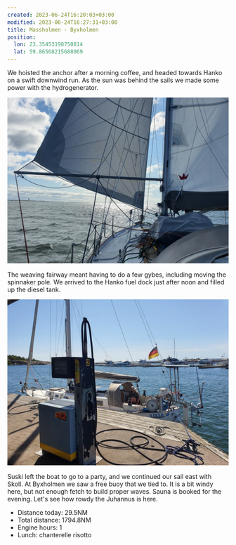 ```yaml
---
created: 2023-06-24T16:20:03+03:00
modified: 2023-06-24T16:27:31+03:00
title: Massholmen - Byxholmen
position:
  lon: 23.35453198750814
  lat: 59.86568215688069
---
```


We hoisted the anchor after a morning coffee, and headed towards Hanko on a swift downwind run. As the sun was behind the sails we made some power with the hydrogenerator.

![Image](../2023/c63a3d76188c0975e2fa47dd47d1b555.jpg) 

The weaving fairway meant having to do a few gybes, including moving the spinnaker pole. We arrived to the Hanko fuel dock just after noon and filled up the diesel tank.

![Image](../2023/67eec7e788f04dbfd22d522bf07b9b75.jpg) 

Suski left the boat to go to a party, and we continued our sail east with Skoll. At Byxholmen we saw a free buoy that we tied to. It is a bit windy here, but not enough fetch to build proper waves. Sauna is booked for the evening.
Let's see how rowdy the Juhannus is here.

* Distance today: 29.5NM
* Total distance: 1794.8NM
* Engine hours: 1
* Lunch: chanterelle risotto
